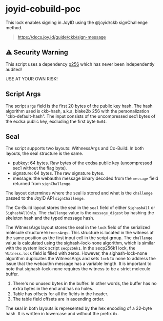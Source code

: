 # joyid-cobuild-poc

This lock enables signing in JoyID using the @joyid/ckb signChallenge method.

> <https://docs.joy.id/guide/ckb/sign-message>

## ⚠️ Security Warning

This script uses a dependency [p256](https://docs.rs/p256/latest/p256/) which has never been independently audited!

USE AT YOUR OWN RISK!

## Script Args

The script `args` field is the first 20 bytes of the public key hash. The hash algorithm used is ckb-hash, a.k.a, blake2b 256 with the personalization "ckb-default-hash". The input consists of the uncompressed sec1 bytes of the ecdsa public key, excluding the first byte `0x04`.

## Seal

The script supports two layouts: WithnessArgs and Co-Build. In both layouts, the seal structure is the same.

- pubkey: 64 bytes. Raw bytes of the ecdsa public key (uncompressed sec1 without the flag byte).
- signature: 64 bytes. The raw signature bytes.
- message: the webauthn message binary decoded from the `message` field returned from `signChallenge`.

The layout determines where the seal is stored and what is the `challenge` passed to the JoyID API `signChallenge`.

The Co-Build layout stores the seal in the `seal` field of either `SighashAll` or `SighashAllOnly`. The `challenge` value is the `message_digest` by hashing the skeleton hash and the typed message hash.

The WitnessArgs layout stores the seal in the `lock` field of the serialized molecule structure `WitnessArgs`. This structure is located in the witness at the same position as the first input cell in the script group. The `challenge` value is calculated using the sighash-lock-none algorithm, which is similar with the system lock script `secp256k1`. In the secp256k1 lock, the `Witness.lock` field is filled with zeros. However, the sighash-lock-none algorithm duplicates the WitnessArgs and sets `lock` to none to address the issue that the webauthn message has a variable length. It is important to note that sighash-lock-none requires the witness to be a strict molecule buffer.

1. There's no unused bytes in the buffer. In other words, the buffer has no extra bytes in the end and has no holes.
2. Table has offsets for all the fields in the header.
3. The table field offsets are in ascending order.

The seal in both layouts is represented by the hex encoding of a 32-byte hash. It is written in lowercase and without the prefix `0x`.
